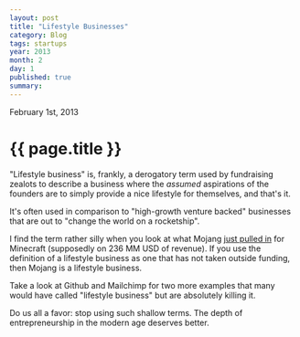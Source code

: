 ```yaml
---
layout: post
title: "Lifestyle Businesses"
category: Blog
tags: startups
year: 2013
month: 2
day: 1
published: true
summary: 
---
```


<p class="meta">February 1st, 2013</p>

# {{ page.title }} #

"Lifestyle business" is, frankly, a derogatory term used by fundraising zealots to describe a business where the *assumed* aspirations of the founders are to simply provide a nice lifestyle for themselves, and that's it.

It's often used in comparison to "high-growth venture backed" businesses that are out to "change the world on a rocketship".

I find the term rather silly when you look at what Mojang [just pulled in](http://news.ycombinator.com/item?id=5151227) for Minecraft (supposedly on 236 MM USD of revenue). If you use the definition of a lifestyle business as one that has not taken outside funding, then Mojang is a lifestyle business.

Take a look at Github and Mailchimp for two more examples that many would have called "lifestyle business" but are absolutely killing it.

Do us all a favor: stop using such shallow terms. The depth of entrepreneurship in the modern age deserves better.
